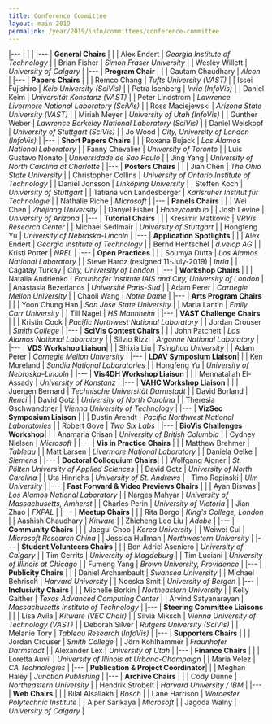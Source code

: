 ```yaml
---
title: Conference Committee
layout: main-2019
permalink: /year/2019/info/committees/conference-committee
---
```



|---
| | |
|---
| **General Chairs** | |
| Alex Endert | *Georgia Institute of Technology* |
| Brian Fisher | *Simon Fraser University* |
| Wesley Willett | *University of Calgary* |
|---
| **Program Chair** | |
| Gautam Chaudhary | *Alcon* |
|---
| **Papers Chairs** | |
| Remco Chang | *Tufts University (VAST)* |
| Issei Fujishiro | *Keio University (SciVis)* |
| Petra Isenberg | *Inria (InfoVis)* |
| Daniel Keim | *Universität Konstanz (VAST)* |
| Peter Lindstrom | *Lawrence Livermore National Laboratory (SciVis)* |
| Ross Maciejewski | *Arizona State University (VAST)* |
| Miriah Meyer | *University of Utah (InfoVis)* |
| Gunther Weber | *Lawrence Berkeley National Laboratory (SciVis)* |
| Daniel Weiskopf | *University of Stuttgart (SciVis)* |
| Jo Wood | *City, University of London (InfoVis)* |
|---
| **Short Papers Chairs** | |
| Roxana Bujack | *Los Alamos National Laboratory* |
| Fanny Chevalier | *University of Toronto* |
| Luis Gustavo Nonato | *Universidade de Sao Paulo* |
| Jing Yang | *University of North Carolina at Charlotte* |
|---
| **Posters Chairs** | |
| Jian Chen | *The Ohio State University* |
| Christopher Collins | *University of Ontario Institute of Technology* |
| Daniel Jonsson | *Linköping University* |
| Steffen Koch | *University of Stuttgart* |
| Tatiana von Landesberger | *Karlsruher Institut für Technologie* |
| Nathalie Riche | *Microsoft* |
|---
| **Panels Chairs** | |
| Wei Chen | *Zhejiang University* |
| Danyel Fisher | *Honeycomb.io* |
| Josh Levine | *University of Arizona* |
|---
| **Tutorial Chairs** | |
| Kresimir Matkovic | *VRVis Research Center* |
| Michael Sedlmair | *University of Stuttgart* |
| Hongfeng Yu | *University of Nebraska-Lincoln* |
|---
| **Application Spotlights** | |
| Alex Endert | *Georgia Institute of Technology* |
| Bernd Hentschel | *d.velop AG* |
| Kristi Potter | *NREL* |
|---
| **Open Practices** | |
| Soumya Dutta | *Los Alamos National Laboratory* |
| Steve Haroz (resigned 11-July-2019) | *Inria* |
| Cagatay Turkay | *City, University of London* |
|---
| **Workshop Chairs** | |
| Natalia Andrienko | *Fraunhofer Institute IAIS and City, University of London* |
| Anastasia Bezerianos | *Université Paris-Sud* |
| Adam Perer | *Carnegie Mellon University* |
| Chaoli Wang | *Notre Dame* |
|---
| **Arts Program Chairs** | |
| Yoon Chung Han  | *San Jose State University* |
| Maria Lantin | *Emily Carr University* |
| Till Nagel | *HS Mannheim* |
|---
| **VAST Challenge Chairs** | |
| Kristin Cook | *Pacific Northwest National Laboratory* |
| Jordan Crouser | *Smith College* |
|---
| **SciVis Contest Chairs** | |
| John Patchett | *Los Alamos National Laboratory* |
| Silvio Rizzi | *Argonne National Laboratory* |
|---
| **VDS Workshop Liaison**| |
| Shixia Liu | *Tsinghua University* |
| Adam Perer | *Carnegie Mellon University* |
|---
| **LDAV Symposium Liaison**| |
| Ken Moreland | *Sandia National Laboratories* |
| Hongfeng Yu | *University of Nebraska–Lincoln* |
|---
| **Vis4DH Workshop Liaison** | |
| Mennatallah El-Assady | *University of Konstanz* |
|---
| **VAHC Workshop Liaison** | |
| Juergen Bernard | *Technische Universität Darmstadt* |
| David Borland | *Renci* |
| David Gotz | *University of North Carolina* |
| Theresia Gschwandtner | *Vienna University of Technology* |
|---
| **VizSec Symposium Liaison** | |
| Dustin Arendt | *Pacific Northwest National Laboratories* |
| Robert Gove | *Two Six Labs* |
|---
| **BioVis Challenges Workshop**| |
| Anamaria Crisan | *University of British Columbia* |
| Cydney Nielsen | *Microsoft* |
|---
| **Vis in Practice Chairs** | |
| Matthew Brehmer | *Tableau* |
| Matt Larsen | *Livermore National Laboratory* |
| Daniela Oelke | *Siemens* |
|---
| **Doctoral Colloquium Chairs**| |
| Wolfgang Aigner | *St. Pölten University of Applied Sciences* |
| David Gotz | *University of North Carolina* |
| Uta Hinrichs | *University of St. Andrews* |
| Timo Ropinski | *Ulm University* |
|---
| **Fast Forward & Video Previews Chairs** | |
| Ayan Biswas | *Los Alamos National Laboratory* |
| Narges Mahyar | *University of Massachusetts, Amherst* |
| Charles Perin | *University of Victoria* |
| Jian Zhao | *FXPAL* |
|---
| **Meetup Chairs** | |
| Rita Borgo | *King's College, London* |
| Aashish Chaudhary | *Kitware* |
| Zhicheng Leo Liu | *Adobe* |
|---
| **Community Chairs** | |
| Jaegul Choo | *Korea University* |
| Weiwei Cui | *Microsoft Research China* |
| Jessica Hullman | *Northwestern University* |
|---
| **Student Volunteers Chairs** | |
| Bon Adriel Aseniero | *University of Calgary* |
| Tim Gerrits | *University of Magdeburg* |
| Tim Luciani | *University of Illinois at Chicago* |
| Fumeng Yang | *Brown University, Providence* |
|---
| **Publicity Chairs** | |
| Daniel Archambault | *Swansea University* |
| Michael Behrisch | *Harvard University* |
| Noeska Smit | *University of Bergen* |
|---
| **Inclusivity Chairs** | |
| Michelle Borkin | *Northeastern University* |
| Kelly Gaither | *Texas Advanced Computing Center* |
| Arvind Satyanarayan | *Massachusetts Institute of Technology* |
|---
| **Steering Committee Liaisons** | |
| Lisa Avila | *Kitware (VEC Chair)* |
| Silvia Miksch | *Vienna University of Technology (VAST)* |
| Deborah Silver | *Rutgers University (SciVis)* |
| Melanie Tory | *Tableau Research (InfoVis)* |
|---
| **Supporters Chairs** | |
| Jordan Crouser | *Smith College* |
| Jörn Kohlhammer | *Fraunhofer Darmstadt* |
| Alexander Lex | *University of Utah* |
|---
| **Finance Chairs** | |
| Loretta Auvil | *University of Illinois at Urbana-Champaign* |
| Maria Velez | *CA Technologies* |
|---
| **Publication & Project Coordinator**| |
| Meghan Haley | *Junction Publishing* |
|---
| **Archive Chairs** | |
| Cody Dunne | *Northeastern University* |
| Hendrik Strobelt | *Harvard University / IBM* |
|---
| **Web Chairs** | |
| Bilal Alsallakh | *Bosch* |
| Lane Harrison | *Worcester Polytechnic Institute* |
| Alper Sarikaya | *Microsoft* |
| Jagoda Walny | *University of Calgary* |
